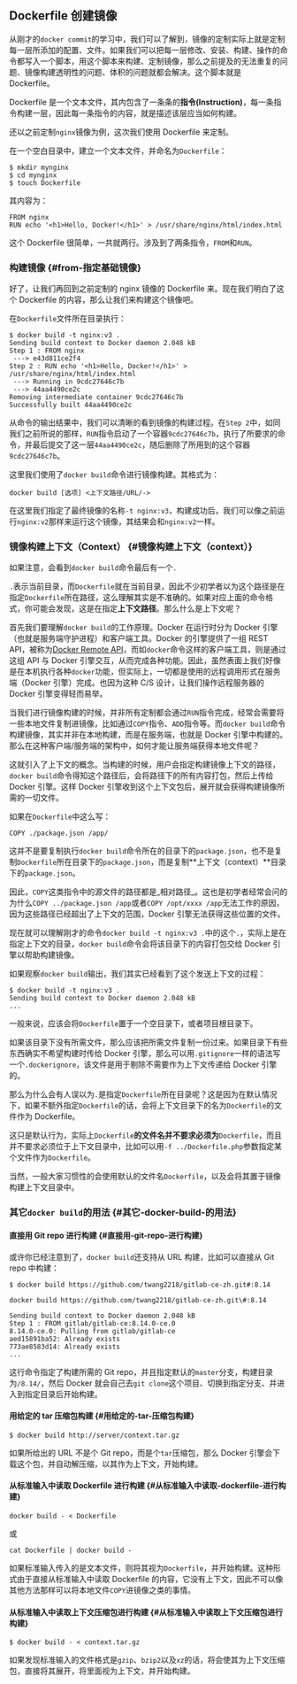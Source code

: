 ## Dockerfile 创建镜像

从刚才的`docker commit`的学习中，我们可以了解到，镜像的定制实际上就是定制每一层所添加的配置、文件。如果我们可以把每一层修改、安装、构建、操作的命令都写入一个脚本，用这个脚本来构建、定制镜像，那么之前提及的无法重复的问题、镜像构建透明性的问题、体积的问题就都会解决。这个脚本就是 Dockerfile。

Dockerfile 是一个文本文件，其内包含了一条条的**指令\(Instruction\)**，每一条指令构建一层，因此每一条指令的内容，就是描述该层应当如何构建。

还以之前定制`nginx`镜像为例，这次我们使用 Dockerfile 来定制。

在一个空白目录中，建立一个文本文件，并命名为`Dockerfile`：

```
$ mkdir mynginx
$ cd mynginx
$ touch Dockerfile
```

其内容为：

```
FROM nginx
RUN echo '<h1>Hello, Docker!</h1>' > /usr/share/nginx/html/index.html
```

这个 Dockerfile 很简单，一共就两行。涉及到了两条指令，`FROM`和`RUN`。

### 构建镜像 {#from-指定基础镜像}

好了，让我们再回到之前定制的 nginx 镜像的 Dockerfile 来。现在我们明白了这个 Dockerfile 的内容，那么让我们来构建这个镜像吧。

在`Dockerfile`文件所在目录执行：

```
$ docker build -t nginx:v3 .
Sending build context to Docker daemon 2.048 kB
Step 1 : FROM nginx
 ---> e43d811ce2f4
Step 2 : RUN echo '<h1>Hello, Docker!</h1>' > /usr/share/nginx/html/index.html
 ---> Running in 9cdc27646c7b
 ---> 44aa4490ce2c
Removing intermediate container 9cdc27646c7b
Successfully built 44aa4490ce2c
```

从命令的输出结果中，我们可以清晰的看到镜像的构建过程。在`Step 2`中，如同我们之前所说的那样，`RUN`指令启动了一个容器`9cdc27646c7b`，执行了所要求的命令，并最后提交了这一层`44aa4490ce2c`，随后删除了所用到的这个容器`9cdc27646c7b`。

这里我们使用了`docker build`命令进行镜像构建。其格式为：

```
docker build [选项] <上下文路径/URL/->
```

在这里我们指定了最终镜像的名称`-t nginx:v3`，构建成功后，我们可以像之前运行`nginx:v2`那样来运行这个镜像，其结果会和`nginx:v2`一样。

### 镜像构建上下文（Context） {#镜像构建上下文（context）}

如果注意，会看到`docker build`命令最后有一个`.`

`.`表示当前目录，而`Dockerfile`就在当前目录，因此不少初学者以为这个路径是在指定`Dockerfile`所在路径，这么理解其实是不准确的。如果对应上面的命令格式，你可能会发现，这是在指定**上下文路径**。那么什么是上下文呢？

首先我们要理解`docker build`的工作原理。Docker 在运行时分为 Docker 引擎（也就是服务端守护进程）和客户端工具。Docker 的引擎提供了一组 REST API，被称为[Docker Remote API](https://docs.docker.com/engine/reference/api/docker_remote_api/)，而如`docker`命令这样的客户端工具，则是通过这组 API 与 Docker 引擎交互，从而完成各种功能。因此，虽然表面上我们好像是在本机执行各种`docker`功能，但实际上，一切都是使用的远程调用形式在服务端（Docker 引擎）完成。也因为这种 C/S 设计，让我们操作远程服务器的 Docker 引擎变得轻而易举。

当我们进行镜像构建的时候，并非所有定制都会通过`RUN`指令完成，经常会需要将一些本地文件复制进镜像，比如通过`COPY`指令、`ADD`指令等。而`docker build`命令构建镜像，其实并非在本地构建，而是在服务端，也就是 Docker 引擎中构建的。那么在这种客户端/服务端的架构中，如何才能让服务端获得本地文件呢？

这就引入了上下文的概念。当构建的时候，用户会指定构建镜像上下文的路径，`docker build`命令得知这个路径后，会将路径下的所有内容打包，然后上传给 Docker 引擎。这样 Docker 引擎收到这个上下文包后，展开就会获得构建镜像所需的一切文件。

如果在`Dockerfile`中这么写：

```
COPY ./package.json /app/
```

这并不是要复制执行`docker build`命令所在的目录下的`package.json`，也不是复制`Dockerfile`所在目录下的`package.json`，而是复制**上下文（context）**目录下的`package.json`。

因此，`COPY`这类指令中的源文件的路径都是_相对路径_。这也是初学者经常会问的为什么`COPY ../package.json /app`或者`COPY /opt/xxxx /app`无法工作的原因，因为这些路径已经超出了上下文的范围，Docker 引擎无法获得这些位置的文件。

现在就可以理解刚才的命令`docker build -t nginx:v3 .`中的这个`.`，实际上是在指定上下文的目录，`docker build`命令会将该目录下的内容打包交给 Docker 引擎以帮助构建镜像。

如果观察`docker build`输出，我们其实已经看到了这个发送上下文的过程：

```
$ docker build -t nginx:v3 .
Sending build context to Docker daemon 2.048 kB
...
```

一般来说，应该会将`Dockerfile`置于一个空目录下，或者项目根目录下。

如果该目录下没有所需文件，那么应该把所需文件复制一份过来。如果目录下有些东西确实不希望构建时传给 Docker 引擎，那么可以用`.gitignore`一样的语法写一个`.dockerignore`，该文件是用于剔除不需要作为上下文传递给 Docker 引擎的。

那么为什么会有人误以为`.`是指定`Dockerfile`所在目录呢？这是因为在默认情况下，如果不额外指定`Dockerfile`的话，会将上下文目录下的名为`Dockerfile`的文件作为 Dockerfile。

这只是默认行为，实际上`Dockerfile`**的文件名并不要求必须为**`Dockerfile`，而且并不要求必须位于上下文目录中，比如可以用`-f ../Dockerfile.php`参数指定某个文件作为`Dockerfile`。

当然，一般大家习惯性的会使用默认的文件名`Dockerfile`，以及会将其置于镜像构建上下文目录中。

### 其它`docker build`的用法 {#其它-docker-build-的用法}

#### 直接用 Git repo 进行构建  {#直接用-git-repo-进行构建}

或许你已经注意到了，`docker build`还支持从 URL 构建，比如可以直接从 Git repo 中构建：

```
$ docker build https://github.com/twang2218/gitlab-ce-zh.git#:8.14

docker build https://github.com/twang2218/gitlab-ce-zh.git\#:8.14

Sending build context to Docker daemon 2.048 kB
Step 1 : FROM gitlab/gitlab-ce:8.14.0-ce.0
8.14.0-ce.0: Pulling from gitlab/gitlab-ce
aed15891ba52: Already exists
773ae8583d14: Already exists
...
```

这行命令指定了构建所需的 Git repo，并且指定默认的`master`分支，构建目录为`/8.14/`，然后 Docker 就会自己去`git clone`这个项目、切换到指定分支、并进入到指定目录后开始构建。

#### 用给定的 tar 压缩包构建 {#用给定的-tar-压缩包构建}

```
$ docker build http://server/context.tar.gz
```

如果所给出的 URL 不是个 Git repo，而是个`tar`压缩包，那么 Docker 引擎会下载这个包，并自动解压缩，以其作为上下文，开始构建。

#### 从标准输入中读取 Dockerfile 进行构建 {#从标准输入中读取-dockerfile-进行构建}

```
docker build - < Dockerfile
```

或

```
cat Dockerfile | docker build -
```

如果标准输入传入的是文本文件，则将其视为`Dockerfile`，并开始构建。这种形式由于直接从标准输入中读取 Dockerfile 的内容，它没有上下文，因此不可以像其他方法那样可以将本地文件`COPY`进镜像之类的事情。

#### 从标准输入中读取上下文压缩包进行构建 {#从标准输入中读取上下文压缩包进行构建}

```
$ docker build - < context.tar.gz
```

如果发现标准输入的文件格式是`gzip`、`bzip2`以及`xz`的话，将会使其为上下文压缩包，直接将其展开，将里面视为上下文，并开始构建。

